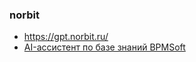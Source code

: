 ### norbit
- https://gpt.norbit.ru/
- [AI-ассистент по базе знаний BPMSoft](https://edu.bpmsoft.ru/baza-znaniy/ai-assistent-po-baze-znaniy-bpmsoft/ai-assistent-po-baze-znaniy-bpmsoft/) 

